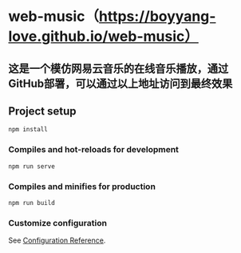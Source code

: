 # web-music（https://boyyang-love.github.io/web-music）

## 这是一个模仿网易云音乐的在线音乐播放，通过GitHub部署，可以通过以上地址访问到最终效果

## Project setup
```
npm install
```

### Compiles and hot-reloads for development
```
npm run serve
```

### Compiles and minifies for production
```
npm run build
```

### Customize configuration
See [Configuration Reference](https://cli.vuejs.org/config/).
